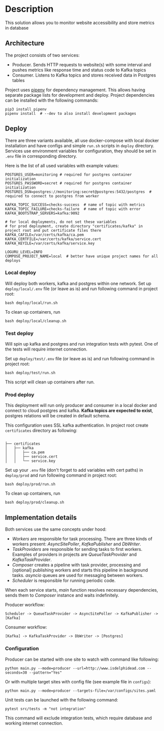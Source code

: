 # Description
This solution allows you to monitor website accessibility and store metrics in database

## Architecture
The project consists of two services:
 - Producer. Sends HTTP requests to website(s) with some interval and pushes metrics like response time and status code to Kafka topics
 - Consumer. Listens to Kafka topics and stores received data in Postgres tables

Project uses [pipenv](https://pipenv-fork.readthedocs.io/en/latest/) for dependency management. This allows having separate package lists for development and deploy. Project dependencies can be installed with the following commands:

```shell
pip3 install pipenv
pipenv install  # --dev to also install development packages
```

## Deploy
There are three variants available, all use docker-compose with local docker installation and have configs and simple `run.sh` scripts in `deploy` directory.
Services use environment variables for configuration, they should be set in `.env` file in corresponding directory. 

Here is the list of all used variables with example values:
```
POSTGRES_USER=monitoring # required for postgres container initialization
POSTGRES_PASSWORD=secret # required for postgres container initialization
POSTGRES_DSN=postgres://monitoring:secret@postgres:5432/postgres  # required to connect to postgres from worker

KAFKA_TOPIC_SUCCESS=checks-success  # name of topic with metrics
KAFKA_TOPIC_FAILURE=checks-failure  # name of topic with error
KAFKA_BOOTSTRAP_SERVERS=kafka:9092

# for local deployments, do not set these variables
# for prod deployment, create directory "certificates/kafka" in project root and put certificate files there
KAFKA_CAFILE=/var/certs/kafka/ca.pem
KAFKA_CERTFILE=/var/certs/kafka/service.cert
KAFKA_KEYILE=/var/certs/kafka/service.key

LOGURU_LEVEL=INFO
COMPOSE_PROJECT_NAME=local  # better have unique project names for all deploys
```

### Local deploy

Will deploy both workers, kafka and postgres within one network. Set up `deploy/local/.env` file (or leave as is) and run following command in project root:

```shell
bash deploy/local/run.sh
```

To clean up containers, run

```shell
bash deploy/local/cleanup.sh
```

### Test deploy

Will spin up kafka and postgres and run integration tests with pytest. One of the tests will require internet connection.

Set up `deploy/test/.env` file (or leave as is) and run following command in project root:

```shell
bash deploy/test/run.sh
```

This script will clean up containers after run.

### Prod deploy

This deployment will run only producer and consumer in a local docker and connect to cloud postgres and kafka. 
**Kafka topics are expected to exist**, postgres relations will be created in default schema.

This configuration uses SSL kafka authentication. In project root create `certificates` directory as following:

```

├── certificates
│   ├── kafka
│   │   ├── ca.pem
│   │   ├── service.cert
│   │   └── service.key
```

Set up your `.env` file (don't forget to add variables with cert paths) in `deploy/prod` and run following command in project root:

```shell
bash deploy/prod/run.sh
```

To clean up containers, run

```shell
bash deploy/prod/cleanup.sh
```

## Implementation details

Both services use the same concepts under hood:

- *Workers* are responsible for task processing. There are three kinds of workers present: *AsyncSitePoller*, *KafkaPublisher* and *DbWriter*.
- *TaskProviders* are responsible for sending tasks to first workers. Examples of providers in projects are *QueueTaskProvider* and *KafkaTaskProvider*.
- *Composer* creates a pipeline with task provider, processing and [optional] publishing workers and starts this pipeline in background tasks. *asyncio* queues are used for messaging between workers.
- *Scheduler* is responsible for running periodic code.

When each service starts, *main* function resolves necessary dependencies, sends them to *Composer* instance and waits indefinitely.

Producer workflow:
```
Scheduler -> QueueTaskProvider -> AsyncSitePoller -> KafkaPublisher -> [Kafka]
```

Consumer workflow:
```
[Kafka] -> KafkaTaskProvider -> DbWriter -> [Postgres]
```

### Configuration

Producer can be started with one site to watch with command like following:

```shell
python main.py --mode=producer --url=http://www.isdelphidead.com --seconds=30 --pattern="Yes"
```
Or with multiple target sites with config file (see example file in `configs`):

```shell
python main.py --mode=producer --targets-file=/var/configs/sites.yaml
```

Unit tests can be launched with the following command:

```shell
pytest src/tests -m "not integration"
```

This command will exclude integration tests, which require database and working internet connection.